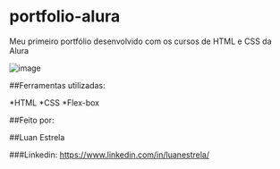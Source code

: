 # portfolio-alura
Meu primeiro portfólio desenvolvido com os cursos de HTML e CSS da Alura

![image](https://user-images.githubusercontent.com/77756047/211304452-220fedf0-f91b-490f-8a65-a60ce860bc5c.png)

##Ferramentas utilizadas:

*HTML
*CSS
*Flex-box

##Feito por:

##Luan Estrela

###Linkedin: https://www.linkedin.com/in/luanestrela/

```
